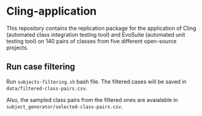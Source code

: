 # Cling-application
This repository contains the replication package for the application of Cling (automated class integration testing tool) and EvoSuite (automated unit testing tool) on 140 pairs of classes from five different open-source projects.



## Run case filtering
Run `subjects-filtering.sh` bash file.
The filtered cases will be saved in `data/filtered-class-pairs.csv`.

Also, the sampled class pairs from the filtered ones are avaialable in `subject_generator/selected-class-pairs.csv`.